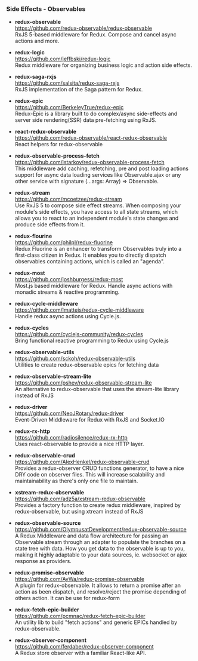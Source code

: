 ### Side Effects - Observables

- **redux-observable**  
  https://github.com/redux-observable/redux-observable  
  RxJS 5-based middleware for Redux. Compose and cancel async actions and more.
  
- **redux-logic**  
  https://github.com/jeffbski/redux-logic  
  Redux middleware for organizing business logic and action side effects.
  
- **redux-saga-rxjs**  
  https://github.com/salsita/redux-saga-rxjs  
  RxJS implementation of the Saga pattern for Redux.
  
- **redux-epic**  
  https://github.com/BerkeleyTrue/redux-epic  
  Redux-Epic is a library built to do complex/async side-effects and server side rendering(SSR) data pre-fetching using RxJS.
  
- **react-redux-observable**  
  https://github.com/redux-observable/react-redux-observable  
  React helpers for redux-observable
  
- **redux-observable-process-fetch**  
  https://github.com/istarkov/redux-observable-process-fetch  
  This middleware add caching, refetching, pre and post loading actions support for async data loading services like Observable.ajax or any other service with signature (...args: Array<any>) => Observable<any>.
  
- **redux-stream**  
  https://github.com/mcoetzee/redux-stream  
  Use RxJS 5 to compose side effect streams.  When composing your module's side effects, you have access to all state streams, which allows you to react to an independent module's state changes and produce side effects from it.
  
- **redux-flourine**  
  https://github.com/philpl/redux-fluorine  
  Redux Fluorine is an enhancer to transform Observables truly into a first-class citizen in Redux. It enables you to directly dispatch observables containing actions, which is called an "agenda".
  
- **redux-most**  
  https://github.com/joshburgess/redux-most  
  Most.js based middleware for Redux.  Handle async actions with monadic streams & reactive programming.
  
- **redux-cycle-middleware**  
  https://github.com/lmatteis/redux-cycle-middleware  
  Handle redux async actions using Cycle.js. 
  
- **redux-cycles**  
  https://github.com/cyclejs-community/redux-cycles  
  Bring functional reactive programming to Redux using Cycle.js 
  
- **redux-observable-utils**  
  https://github.com/sckoh/redux-observable-utils  
  Utilities to create redux-observable epics for fetching data
  
- **redux-observable-stream-lite**  
  https://github.com/pshev/redux-observable-stream-lite  
  An alternative to redux-observable that uses the stream-lite library instead of RxJS
  
- **redux-driver**  
  https://github.com/NeoJRotary/redux-driver  
  Event-Driven Middleware for Redux with RxJS and Socket.IO
  
- **redux-rx-http**  
  https://github.com/radiosilence/redux-rx-http  
  Uses react-observable to provide a nice HTTP layer. 
  
- **redux-observable-crud**  
  https://github.com/AlexHenkel/redux-observable-crud  
  Provides a redux-observer CRUD functions generator, to have a nice DRY code on observer files. This will increase scalability and maintainability as there's only one file to maintain.
  
- **xstream-redux-observable**  
  https://github.com/adz5a/xstream-redux-observable  
  Provides a factory function to create redux middleware, inspired by redux-observable, but using xtream instead of RxJS
  
- **redux-observable-source**  
  https://github.com/OlympusatDevelopment/redux-observable-source  
  A Redux Middleware and data flow architecture for passing an Observable stream through an adapter to populate the branches on a state tree with data. How you get data to the observable is up to you, making it highly adaptable to your data sources, ie. websocket or ajax response as providers.
  
- **redux-promise-observable**  
  https://github.com/AyWa/redux-promise-observable  
  A plugin for redux-observable. It allows to return a promise after an action as been dispatch, and resolve/reject the promise depending of others action. It can be use for redux-form 
  
- **redux-fetch-epic-builder**  
  https://github.com/pcmnac/redux-fetch-epic-builder  
  An utility lib to build "fetch actions" and generic EPICs handled by redux-observable.

- **redux-observer-component**  
  https://github.com/ferdaber/redux-observer-component  
  A Redux store observer with a familiar React-like API.
  